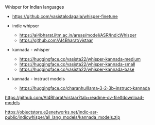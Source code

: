Whisper for Indian languages

- https://github.com/vasistalodagala/whisper-finetune

- indic whipser
    - https://ai4bharat.iitm.ac.in/areas/model/ASR/IndicWhisper
    - https://github.com/AI4Bharat/vistaar

- kannada - whisper
    - https://huggingface.co/vasista22/whisper-kannada-medium
    - https://huggingface.co/vasista22/whisper-kannada-small
    - https://huggingface.co/vasista22/whisper-kannada-base


- kannada - instruct models
    - https://huggingface.co/charanhu/llama-3-2-3b-instruct-kannada

https://github.com/AI4Bharat/vistaar?tab=readme-ov-file#download-models

https://objectstore.e2enetworks.net/indic-asr-public/indicwhisper/all_lang_models/kannada_models.zip

